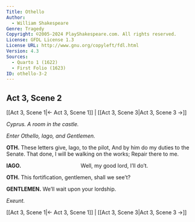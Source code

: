 ```yaml
---
Title: Othello
Author: 
  - William Shakespeare
Genre: Tragedy
Copyright: ©2005-2024 PlayShakespeare.com. All rights reserved.
License: GFDL License 1.3
License URL: http://www.gnu.org/copyleft/fdl.html
Version: 4.3
Sources:
  - Quarto 1 (1622)
  - First Folio (1623)
ID: othello-3-2
---
```


## Act 3, Scene 2
[[Act 3, Scene 1|← Act 3, Scene 1]] | [[Act 3, Scene 3|Act 3, Scene 3 →]]

*Cyprus. A room in the castle.*

*Enter Othello, Iago, and Gentlemen.*

**OTH.**
These letters give, Iago, to the pilot,
And by him do my duties to the Senate.
That done, I will be walking on the works;
Repair there to me.

**IAGO.**
           Well, my good lord, I’ll do’t.

**OTH.**
This fortification, gentlemen, shall we see’t?

**GENTLEMEN.**
We’ll wait upon your lordship.

*Exeunt.*

[[Act 3, Scene 1|← Act 3, Scene 1]] | [[Act 3, Scene 3|Act 3, Scene 3 →]]